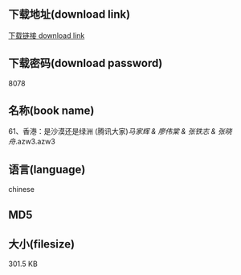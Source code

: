 ## 下载地址(download link)
[下载链接 download link](https://tutu365.netlify.app/?s=61%E3%80%81%E9%A6%99%E6%B8%AF%EF%BC%9A%E6%98%AF%E6%B2%99%E6%BC%A0%E8%BF%98%E6%98%AF%E7%BB%BF%E6%B4%B2+%28%E8%85%BE%E8%AE%AF%E5%A4%A7%E5%AE%B6%29_%E9%A9%AC%E5%AE%B6%E8%BE%89+%26+%E5%BB%96%E4%BC%9F%E6%A3%A0+%26+%E5%BC%A0%E9%93%81%E5%BF%97+%26+%E5%BC%A0%E6%99%93%E8%88%9F_.azw3)

## 下载密码(download password)
8078

## 名称(book name)
61、香港：是沙漠还是绿洲 (腾讯大家)_马家辉 & 廖伟棠 & 张铁志 & 张晓舟_.azw3.azw3

## 语言(language)
chinese

## MD5


## 大小(filesize)
301.5 KB
